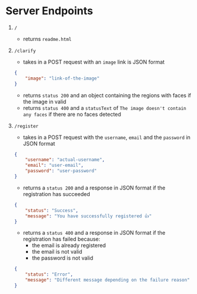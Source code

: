 # Server Endpoints

1. `/`
    - returns `readme.html`

2. `/clarify`
    - takes in a POST request with an `image` link is JSON format
    ```json
    {
        "image": "link-of-the-image"
    }
    ```
    - returns `status 200` and an object containing the regions with faces if the image in valid
    - returns `status 400` and a `statusText` of `The image doesn't contain any faces` if there are no faces detected

3. `/register`
    - takes in a POST request with the `username`, `email` and the `password` in JSON format 
    ```json
    {
        "username": "actual-username",
        "email": "user-email",
        "password": "user-password"
    }
    ```
    - returns a `status 200` and a response in JSON format if the registration has succeeded
    ```json
    {
        "status": "Success",
        "message": "You have successfully registered 👍"
    }
    ```
    - returns a `status 400` and a response in JSON format if the registration has failed because:
        - the email is already registered
        - the email is not valid
        - the password is not valid
    ```json
    {
        "status": "Error",
        "message": "Different message depending on the failure reason"
    }
    ```